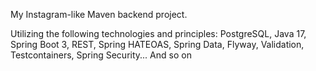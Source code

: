 

My Instagram-like Maven backend project.

Utilizing the following technologies and principles:
PostgreSQL, 
Java 17, 
Spring Boot 3, 
REST, 
Spring HATEOAS, 
Spring Data, 
Flyway,
Validation,
Testcontainers,
Spring Security... And so on
